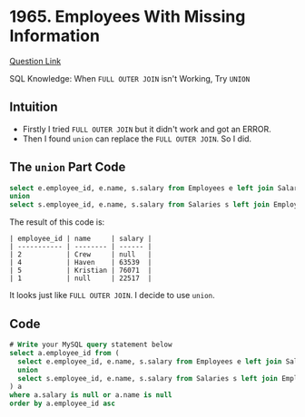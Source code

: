 # 1965. Employees With Missing Information
[Question Link](https://leetcode.com/problems/employees-with-missing-information/)

SQL Knowledge: When `FULL OUTER JOIN` isn't Working, Try `UNION`
## Intuition
- Firstly I tried `FULL OUTER JOIN` but it didn't work and got an ERROR.
- Then I found `union` can replace the `FULL OUTER JOIN`. So I did.
 
## The `union` Part Code
```sql
select e.employee_id, e.name, s.salary from Employees e left join Salaries s on e.employee_id=s.employee_id group by employee_id
union
select s.employee_id, e.name, s.salary from Salaries s left join Employees e on e.employee_id=s.employee_id group by employee_id
```
The result of this code is:
```
| employee_id | name     | salary |
| ----------- | -------- | ------ |
| 2           | Crew     | null   |
| 4           | Haven    | 63539  |
| 5           | Kristian | 76071  |
| 1           | null     | 22517  |
```
It looks just like `FULL OUTER JOIN`. I decide to use `union`.
## Code
```sql
# Write your MySQL query statement below
select a.employee_id from (
  select e.employee_id, e.name, s.salary from Employees e left join Salaries s on e.employee_id=s.employee_id group by employee_id
  union
  select s.employee_id, e.name, s.salary from Salaries s left join Employees e on e.employee_id=s.employee_id group by employee_id
) a
where a.salary is null or a.name is null
order by a.employee_id asc
```
